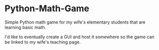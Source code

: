 # Python-Math-Game
Simple Python math game for my wife's elementary students that are learning basic math.

I'd like to eventually create a GUI and host it somewhere so the game can be linked to my wife's teaching page.
